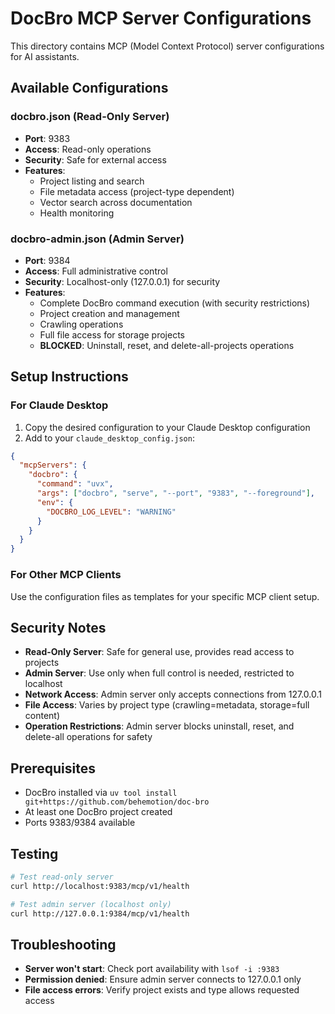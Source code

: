 # DocBro MCP Server Configurations

This directory contains MCP (Model Context Protocol) server configurations for AI assistants.

## Available Configurations

### docbro.json (Read-Only Server)
- **Port**: 9383
- **Access**: Read-only operations
- **Security**: Safe for external access
- **Features**:
  - Project listing and search
  - File metadata access (project-type dependent)
  - Vector search across documentation
  - Health monitoring

### docbro-admin.json (Admin Server)
- **Port**: 9384
- **Access**: Full administrative control
- **Security**: Localhost-only (127.0.0.1) for security
- **Features**:
  - Complete DocBro command execution (with security restrictions)
  - Project creation and management
  - Crawling operations
  - Full file access for storage projects
  - **BLOCKED**: Uninstall, reset, and delete-all-projects operations

## Setup Instructions

### For Claude Desktop
1. Copy the desired configuration to your Claude Desktop configuration
2. Add to your `claude_desktop_config.json`:

```json
{
  "mcpServers": {
    "docbro": {
      "command": "uvx",
      "args": ["docbro", "serve", "--port", "9383", "--foreground"],
      "env": {
        "DOCBRO_LOG_LEVEL": "WARNING"
      }
    }
  }
}
```

### For Other MCP Clients
Use the configuration files as templates for your specific MCP client setup.

## Security Notes

- **Read-Only Server**: Safe for general use, provides read access to projects
- **Admin Server**: Use only when full control is needed, restricted to localhost
- **Network Access**: Admin server only accepts connections from 127.0.0.1
- **File Access**: Varies by project type (crawling=metadata, storage=full content)
- **Operation Restrictions**: Admin server blocks uninstall, reset, and delete-all operations for safety

## Prerequisites

- DocBro installed via `uv tool install git+https://github.com/behemotion/doc-bro`
- At least one DocBro project created
- Ports 9383/9384 available

## Testing

```bash
# Test read-only server
curl http://localhost:9383/mcp/v1/health

# Test admin server (localhost only)
curl http://127.0.0.1:9384/mcp/v1/health
```

## Troubleshooting

- **Server won't start**: Check port availability with `lsof -i :9383`
- **Permission denied**: Ensure admin server connects to 127.0.0.1 only
- **File access errors**: Verify project exists and type allows requested access